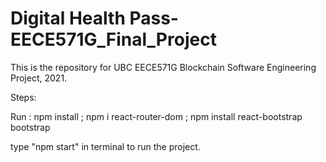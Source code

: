 # Digital Health Pass-EECE571G_Final_Project

This is the repository for UBC EECE571G Blockchain Software Engineering Project, 2021.

Steps:

Run : npm install ; npm i react-router-dom ; npm install react-bootstrap bootstrap

type "npm start" in terminal to run the project.
